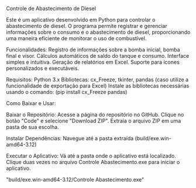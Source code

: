 Controle de Abastecimento de Diesel

Este é um aplicativo desenvolvido em Python para controlar o abastecimento de diesel.
O programa permite registrar e gerenciar informações sobre o consumo e o abastecimento de diesel, 
proporcionando uma maneira eficiente de monitorar o uso de combustível.

Funcionalidades:
Registro de informações sobre a bomba inicial, bomba final e visor.
Cálculos automáticos de saldo do tanque e consumo.
Interface simples e intuitiva.
Geração de relatórios em Excel.
Suporte para ícones personalizados e executáveis.

Requisitos:
Python 3.x
Bibliotecas: cx_Freeze, tkinter, pandas (caso utilize a funcionalidade de exportação para Excel)
Instale as bibliotecas necessárias usando o comando:
(pip install cx_Freeze pandas)

Como Baixar e Usar:

Baixar o Repositório:
Acesse a página do repositório no GitHub.
Clique no botão "Code" e selecione "Download ZIP".
Extraia o arquivo ZIP em uma pasta de sua escolha.

Instalar Dependências:
Navegue até a pasta extraída (build/exe.win-amd64-3.12)

Executar o Aplicativo:
Vá até a pasta onde o aplicativo está localizado.
Clique duas vezes no arquivo Controle Abastecimento.exe para iniciar o aplicativo.

"build/exe.win-amd64-3.12/Controle Abastecimento.exe"
